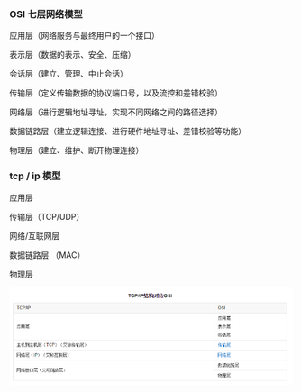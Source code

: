 ### OSI 七层网络模型

应用层（网络服务与最终用户的一个接口）

表示层（数据的表示、安全、压缩）

会话层（建立、管理、中止会话）

传输层（定义传输数据的协议端口号，以及流控和差错校验）

网络层（进行逻辑地址寻址，实现不同网络之间的路径选择）

数据链路层（建立逻辑连接、进行硬件地址寻址、差错校验等功能）

物理层（建立、维护、断开物理连接）

### tcp / ip 模型

应用层

传输层（TCP/UDP）

网络/互联网层

数据链路层 （MAC）

物理层

<img src="..\images\tcp-ip模型.png" />
